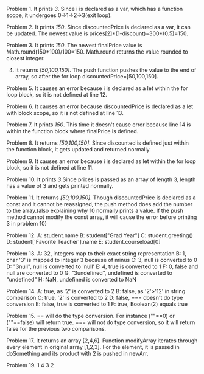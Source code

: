 Problem 1. It prints *3*. Since i is declared as a var, which has a function scope, it undergoes 0->1->2->3(exit loop).

Problem 2. It prints *150*. Since discountedPrice is declared as a var, it can be updated. The newest value is prices[2]\*(1-discount)=300\*(0.5)=150.

Problem 3. It prints *150*. The newest finalPrice value is Math.round(150*100)/100=150. Math.round returns the value rounded to closest integer.

4. It returns *[50,100,150]*. The push function pushes the value to the end of array, so after the for loop discountedPrice=[50,100,150].

Problem 5. It causes an error because i is declared as a let within the for loop block, so it is not defined at line 12.

Problem 6. It causes an error because discountedPrice is declared as a let with block scope, so it is not defined at line 13.

Problem 7. It prints *150*. This time it doesn't cause error because line 14 is within the function block where finalPrice is defined.

Problem 8. It returns *[50,100,150]*. Since discounted is defined just within the function block, it gets updated and returned normally.

Problem 9. It causes an error because i is declared as let within the for loop block, so it is not defined at line 11.

Problem 10. It prints *3*.Since prices is passed as an array of length 3, length has a value of 3 and gets printed normally.

Problem 11. It returns *[50,100,150]*. Though discountedPrice is declared as a const and it cannot be reassigned, the push method does add the number to the array.(also explaining why 10 normally prints a value. If the push method cannot modify the const array, it will cause the error before printing 3 in problem 10)

Problem 12. A: student.name
    B: student["Grad Year"]
    C: student.greeting()
    D: student['Favorite Teacher'].name
    E: student.courseload[0]

Problem 13. A: 32, integers map to their exact string representation
    B: 1, char '3' is mapped to integer 3 because of minus
    C: 3, null is converted to 0
    D: "3null", null is converted to 'null'
    E: 4, true is converted to 1
    F: 0, false and null are converted to 0
    G: "3undefined", undefined is converted to "undefined"
    H: NaN, undefined is converted to NaN

Problem 14. A: true, as '2' is converted to 2
    B: false, as '2'>'12' in string comparison
    C: true, '2' is converted to 2
    D: false, === doesn't do type conversion
    E: false, true is converted to 1
    F: true, Boolean(2) equals true

Problem 15. == will do the type conversion. For instance (""==0) or (""==false) will return true. === will not do type conversion, so it will return false for the previous two comparisons.

Problem 17. It returns an array [2,4,6]. Function modifyArray iterates through every element in original array [1,2,3]. For the element, it is passed in doSomething and its product with 2 is pushed in newArr.

Problem 19. 1
    4
    3
    2
